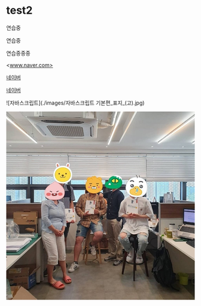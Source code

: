 # test2
연습중

연습중

연습중중중

<www.naver.com>

[네이버](www.naver.com)

[네이버](www.naver.com, "검색")

![자바스크립트](./images/자바스크립트 기본편_표지_(고).jpg)

![1](./images/1.jpg)
